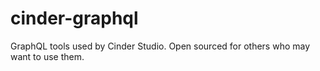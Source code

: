# cinder-graphql
GraphQL tools used by Cinder Studio. Open sourced for others who may want to use them.
